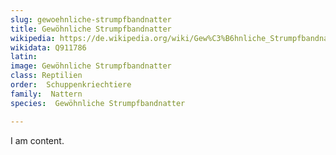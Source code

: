```yaml
---
slug: gewoehnliche-strumpfbandnatter
title: Gewöhnliche Strumpfbandnatter 
wikipedia: https://de.wikipedia.org/wiki/Gew%C3%B6hnliche_Strumpfbandnatter
wikidata: Q911786 
latin:
image: Gewöhnliche Strumpfbandnatter 
class: Reptilien
order:  Schuppenkriechtiere
family:  Nattern
species:  Gewöhnliche Strumpfbandnatter 

---
```


I am content.
